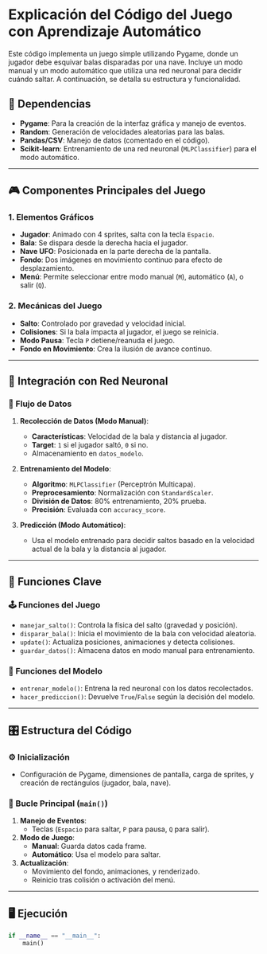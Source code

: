 # Explicación del Código del Juego con Aprendizaje Automático

Este código implementa un juego simple utilizando Pygame, donde un jugador debe esquivar balas disparadas por una nave. Incluye un modo manual y un modo automático que utiliza una red neuronal para decidir cuándo saltar. A continuación, se detalla su estructura y funcionalidad.

## 🔨 Dependencias
- **Pygame**: Para la creación de la interfaz gráfica y manejo de eventos.
- **Random**: Generación de velocidades aleatorias para las balas.
- **Pandas/CSV**: Manejo de datos (comentado en el código).
- **Scikit-learn**: Entrenamiento de una red neuronal (`MLPClassifier`) para el modo automático.

---

## 🎮 Componentes Principales del Juego

### 1. **Elementos Gráficos**
- **Jugador**: Animado con 4 sprites, salta con la tecla `Espacio`.
- **Bala**: Se dispara desde la derecha hacia el jugador.
- **Nave UFO**: Posicionada en la parte derecha de la pantalla.
- **Fondo**: Dos imágenes en movimiento continuo para efecto de desplazamiento.
- **Menú**: Permite seleccionar entre modo manual (`M`), automático (`A`), o salir (`Q`).

### 2. **Mecánicas del Juego**
- **Salto**: Controlado por gravedad y velocidad inicial.
- **Colisiones**: Si la bala impacta al jugador, el juego se reinicia.
- **Modo Pausa**: Tecla `P` detiene/reanuda el juego.
- **Fondo en Movimiento**: Crea la ilusión de avance continuo.

---

## 🤖 Integración con Red Neuronal

### 🔄 Flujo de Datos
1. **Recolección de Datos (Modo Manual)**:
   - **Características**: Velocidad de la bala y distancia al jugador.
   - **Target**: `1` si el jugador saltó, `0` si no.
   - Almacenamiento en `datos_modelo`.

2. **Entrenamiento del Modelo**:
   - **Algoritmo**: `MLPClassifier` (Perceptrón Multicapa).
   - **Preprocesamiento**: Normalización con `StandardScaler`.
   - **División de Datos**: 80% entrenamiento, 20% prueba.
   - **Precisión**: Evaluada con `accuracy_score`.

3. **Predicción (Modo Automático)**:
   - Usa el modelo entrenado para decidir saltos basado en la velocidad actual de la bala y la distancia al jugador.

---

## 📝 Funciones Clave

### 🕹️ Funciones del Juego
- `manejar_salto()`: Controla la física del salto (gravedad y posición).
- `disparar_bala()`: Inicia el movimiento de la bala con velocidad aleatoria.
- `update()`: Actualiza posiciones, animaciones y detecta colisiones.
- `guardar_datos()`: Almacena datos en modo manual para entrenamiento.

### 🧠 Funciones del Modelo
- `entrenar_modelo()`: Entrena la red neuronal con los datos recolectados.
- `hacer_prediccion()`: Devuelve `True`/`False` según la decisión del modelo.

---

## 🎛️ Estructura del Código

### ⚙️ Inicialización
- Configuración de Pygame, dimensiones de pantalla, carga de sprites, y creación de rectángulos (jugador, bala, nave).

### 🔁 Bucle Principal (`main()`)
1. **Manejo de Eventos**: 
   - Teclas (`Espacio` para saltar, `P` para pausa, `Q` para salir).
2. **Modo de Juego**:
   - **Manual**: Guarda datos cada frame.
   - **Automático**: Usa el modelo para saltar.
3. **Actualización**: 
   - Movimiento del fondo, animaciones, y renderizado.
   - Reinicio tras colisión o activación del menú.

---

## 🖥️ Ejecución
```python
if __name__ == "__main__":
    main()